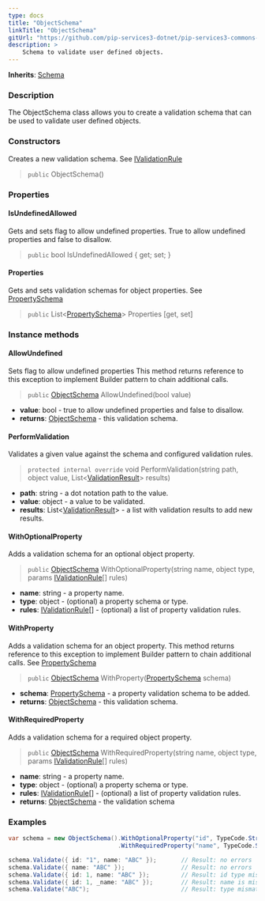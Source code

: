 ```yaml
---
type: docs
title: "ObjectSchema"
linkTitle: "ObjectSchema"
gitUrl: "https://github.com/pip-services3-dotnet/pip-services3-commons-dotnet"
description: >
    Schema to validate user defined objects.
---
```


**Inherits**: [Schema](../schema)

### Description

The ObjectSchema class allows you to create a validation schema that can be used to validate user defined objects.

### Constructors
Creates a new validation schema. 
See [IValidationRule](../ivalidation_rule)

> `public` ObjectSchema()


### Properties

#### IsUndefinedAllowed 
Gets and sets flag to allow undefined properties.
True to allow undefined properties and false to disallow.

> `public` bool IsUndefinedAllowed { get; set; }


#### Properties 
Gets and sets validation schemas for object properties.
See [PropertySchema](../property_schema)

> `public` List<[PropertySchema](../property_schema)> Properties [get, set]


### Instance methods

#### AllowUndefined
Sets flag to allow undefined properties
This method returns reference to this exception to implement Builder pattern
to chain additional calls.

> `public` [ObjectSchema](../object_schema) AllowUndefined(bool value)

- **value**: bool - true to allow undefined properties and false to disallow.
- **returns**: [ObjectSchema](../object_schema) - this validation schema.



#### PerformValidation
Validates a given value against the schema and configured validation rules.

> `protected internal override` void PerformValidation(string path, object value, List<[ValidationResult](../validation_result)> results)

- **path**: string - a dot notation path to the value.
- **value**: object - a value to be validated.
- **results**: List<[ValidationResult](../validation_result)> - a list with validation results to add new results.


#### WithOptionalProperty
Adds a validation schema for an optional object property.

> `public` [ObjectSchema]() WithOptionalProperty(string name, object type, params [IValidationRule](../ivalidation_rule)[] rules)

- **name**: string - a property name.
- **type**: object - (optional) a property schema or type.
- **rules**: [IValidationRule](../ivalidation_rule)[] - (optional) a list of property validation rules.


#### WithProperty
Adds a validation schema for an object property.
This method returns reference to this exception to implement Builder pattern
to chain additional calls.
See [PropertySchema](../property_schema)

> `public` [ObjectSchema]() WithProperty([PropertySchema](../property_schema) schema)

- **schema**: [PropertySchema](../property_schema) - a property validation schema to be added.
- **returns**: [ObjectSchema]() - this validation schema.


#### WithRequiredProperty
Adds a validation schema for a required object property.

> `public` [ObjectSchema]() WithRequiredProperty(string name, object type, params [IValidationRule](../ivalidation_rule)[] rules)

- **name**: string - a property name.
- **type**: object - (optional) a property schema or type.
- **rules**: [IValidationRule](../ivalidation_rule)[] - (optional) a list of property validation rules.
- **returns**: [ObjectSchema]() - the validation schema


### Examples

```cs
var schema = new ObjectSchema().WithOptionalProperty("id", TypeCode.String)
                               .WithRequiredProperty("name", TypeCode.String);

schema.Validate({ id: "1", name: "ABC" });       // Result: no errors
schema.Validate({ name: "ABC" });                // Result: no errors
schema.Validate({ id: 1, name: "ABC" });         // Result: id type mismatch
schema.Validate({ id: 1, _name: "ABC" });        // Result: name is missing, unexpected _name
schema.Validate("ABC");                          // Result: type mismatch

```
